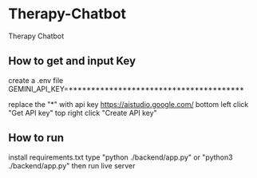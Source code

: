 # Therapy-Chatbot
Therapy Chatbot

## How to get and input Key
create a .env file
GEMINI_API_KEY=***************************************

replace the "*" with api key
https://aistudio.google.com/ 
bottom left click "Get API key"
top right click "Create API key"


## How to run
install requirements.txt
type "python ./backend/app.py" or "python3 ./backend/app.py"
then run live server
